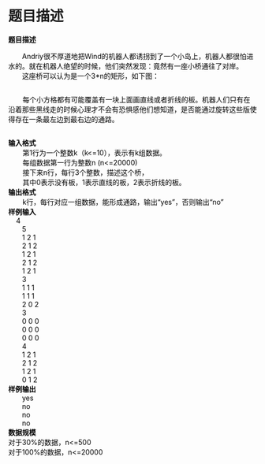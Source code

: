 # 题目描述


<p>
<b><span style="color:black;">题目描述</span></b> 
</p>
<div style="text-indent:21pt;text-align:left;" align="left">
<span style="color:black;">Andriy</span><span style="color:black;">很不厚道地把Wind的机器人都诱拐到了一个小岛上，机器人都很怕进水的。就在机器人绝望的时候，他们突然发现：竟然有一座小桥通往了对岸。</span> 
</div>
<div style="text-indent:21pt;text-align:left;" align="left">
<span style="color:black;">这座桥可以认为是一个3*n的矩形，如下图：</span> 
</div>
<p style="text-indent:21pt;text-align:left;" align="left">
<span style="color:black;"><!--[if gte vml 1]>
<![endif]--><img alt="" src="http://acm.hit.edu.cn/hoj/static/img/pic/100872a.jpg"/><br/>
</span> 
</p>
<div style="text-indent:21.75pt;">
<span style="color:black;">每个小方格都有可能覆盖有一块上面画直线或者折线的板。机器人们只有在沿着那些黑线走的时候心理才不会有恐惧感他们想知道，是否能通过旋转这些版使得存在一条最左边到最右边的通路。</span> 
</div>
<p style="text-indent:21.75pt;">
<span style="color:black;"><!--[if gte vml 1]>
<![endif]--><img alt="" src="http://acm.hit.edu.cn/hoj/static/img/pic/100872b.jpg"/><br/>
</span> 
</p>
<div>
<b><span style="color:black;">输入格式</span></b> 
</div>
<div style="text-indent:21.75pt;margin-right:-34.65pt;">
<span style="color:black;">第1行为一个整数k（k&lt;=10），表示有k组数据。</span> 
</div>
<div style="text-indent:21.75pt;margin-right:-34.65pt;">
<span style="color:black;">每组数据第一行为整数n (n&lt;=20000)</span> 
</div>
<div style="text-indent:21.75pt;margin-right:-34.65pt;">
<span style="color:black;">接下来n行，每行3个整数，描述这个桥，</span> 
</div>
<div style="text-indent:21.75pt;margin-right:-34.65pt;">
<span style="color:black;">其中0表示没有板，1表示直线的板，2表示折线的板。</span> 
</div>
<div style="margin-right:-34.65pt;">
<b><span style="color:black;">输出格式</span></b> 
</div>
<div style="text-indent:21.75pt;margin-right:-34.65pt;">
<span style="color:black;">k</span><span style="color:black;">行，每行对应一组数据，能形成通路，输出“yes”，否则输出“no”</span> 
</div>
<div style="margin-right:-34.65pt;">
<b><span style="color:black;">样例输入</span></b> 
</div>
<div style="margin-right:-34.65pt;">
<span style="color:black;">    4</span> 
</div>
<div style="text-indent:21pt;margin-right:-34.65pt;">
<span style="color:black;">5</span> 
</div>
<div style="text-indent:21pt;margin-right:-34.65pt;">
<span style="color:black;">1 2 1</span> 
</div>
<div style="text-indent:21pt;margin-right:-34.65pt;">
<span style="color:black;">2 1 2</span> 
</div>
<div style="text-indent:21pt;margin-right:-34.65pt;">
<span style="color:black;">1 2 1</span> 
</div>
<div style="text-indent:21pt;margin-right:-34.65pt;">
<span style="color:black;">2 1 2</span> 
</div>
<div style="text-indent:21pt;margin-right:-34.65pt;">
<span style="color:black;">1 2 1</span> 
</div>
<div style="text-indent:21pt;margin-right:-34.65pt;">
<span style="color:black;">3</span> 
</div>
<div style="text-indent:21pt;margin-right:-34.65pt;">
<span style="color:black;">1 1 1</span> 
</div>
<div style="text-indent:21pt;margin-right:-34.65pt;">
<span style="color:black;">1 1 1</span> 
</div>
<div style="text-indent:21pt;margin-right:-34.65pt;">
<span style="color:black;">2 0 2</span> 
</div>
<div style="text-indent:21pt;margin-right:-34.65pt;">
<span style="color:black;">3</span> 
</div>
<div style="text-indent:21pt;margin-right:-34.65pt;">
<span style="color:black;">0 0 0</span> 
</div>
<div style="text-indent:21pt;margin-right:-34.65pt;">
<span style="color:black;">0 0 0</span> 
</div>
<div style="text-indent:21pt;margin-right:-34.65pt;">
<span style="color:black;">0 0 0</span> 
</div>
<div style="text-indent:21pt;margin-right:-34.65pt;">
<span style="color:black;">4</span> 
</div>
<div style="text-indent:21pt;margin-right:-34.65pt;">
<span style="color:black;">1 2 1</span> 
</div>
<div style="text-indent:21pt;margin-right:-34.65pt;">
<span style="color:black;">2 1 2</span> 
</div>
<div style="text-indent:21pt;margin-right:-34.65pt;">
<span style="color:black;">1 2 1</span> 
</div>
<div style="text-indent:21pt;margin-right:-34.65pt;">
<span style="color:black;">0 1 2</span> 
</div>
<div style="margin-right:-34.65pt;">
<b><span style="color:black;">样例输出</span></b> 
</div>
<div style="text-indent:21pt;">
<span style="color:black;">yes</span> 
</div>
<div style="text-indent:21pt;">
<span style="color:black;">no</span> 
</div>
<div style="text-indent:21pt;">
<span style="color:black;">no</span> 
</div>
<div style="text-indent:21pt;">
<span style="color:black;">no</span> 
</div>
<div>
<b><span style="color:black;">数据规模</span></b> 
</div>
<div>
<span style="color:black;">对于30%的数据，n&lt;=500</span> 
</div>
<div>
<span style="color:black;">对于100%的数据，n&lt;=20000</span> 
</div>
<p>
 
</p>

